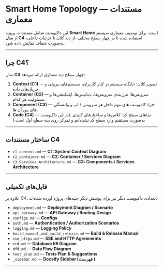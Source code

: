 # Smart Home Topology — مستندات معماری

این داکیومنت شامل مستندات پروژه **Smart Home** است. برای توصیف معماری سیستم از **مدل C4** استفاده شده تا در چهار سطح مختلف، از دید کلان تا جزئیات داخلی، به‌صورت شفاف نمایش داده شود.

---

## چرا C4؟
مدل **C4** چهار سطح دید معماری ارائه می‌دهد:

1. **Context (C1)** — تصویر کلان: جایگاه سیستم در کنار کاربران، سیستم‌های بیرونی و جریان‌های داده.  
2. **Container (C2)** — سرویس‌ها: مرزبندی سرویس‌ها، دیتابیس‌ها، اپلیکیشن‌ها و مسئولیت هر کدام.  
3. **Component (C3)** — اجزا: کامپوننت‌ های مهم داخل هر سرویس / اپ و وابستگی‌ های بین آن‌ ها.  
4. **Code (C4)** — نماهای سطح کد: کلاس‌ها و ساختارهای کلیدی. (در این داکیومنت به‌صورت مستقیم وارد سطح کد نشده‌ایم و تمرکز روی سه سطح اول است.)

---

## ساختار مستندات C4

- `c1_context.md` — **C1: System Context Diagram**  
- `c2_container.md` — **C2: Container / Services Diagram**  
- `c3_Services Architecture.md` — **C3: Components / Services Architecture**  

---

## فایل‌های تکمیلی
علاوه بر C4، تعدادی داکیومنت دیگر نیز برای پوشش دیگر جنبه‌های پروژه آورده شده‌اند:

- `deployment.md` — **Deployment Diagram / Scenario**  
- `api_gateway.md` — **API Gateway / Routing Design**  
- `configs.md` — **Configs**  
- `auth.md` — **Authentication / Authorization Scenarios**  
- `logging.md` — **Logging Policy**  
- `build_manual_and_build_release.md` — **Build & Release Manual**  
- `sse_https.md` — **SSE and HTTP Agreements**  
- `erd.md` — **Database ER Diagram**  
- `dfd.md` — **Data Flow Diagram**  
- `test_plan.md` — **Tests Plan & Suggestions**  
- `_sidebar.md` — **Docsify Sidebar (فهرست )**  

---
